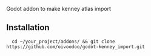   Godot addon to make kenney atlas import

## Installation

```
  cd ~/your_project/addons/ && git clone https://github.com/oivoodoo/godot-kenney_import.git
```

